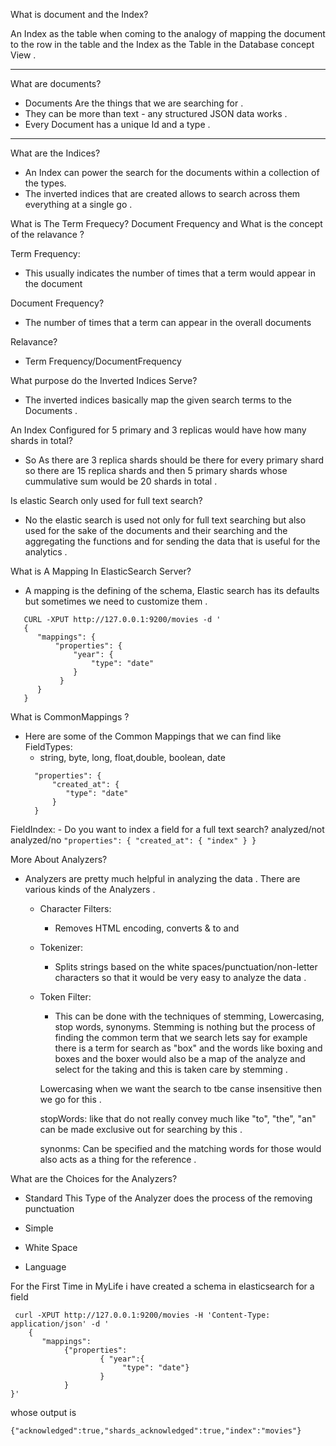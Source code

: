What is document and the Index?


An Index as the table when coming to the analogy of mapping the document to the row in the table and the Index as the Table in the Database concept View .

-----------------   
What are documents?
- Documents Are the things that we are searching for .
- They can be more than text - any structured JSON data works .
- Every Document has a unique Id and a type .
----------------- 


What are the Indices?

- An Index can power the search for the documents within a collection of the types.
- The inverted indices that are created allows to search across them everything at a single go .


What is The Term Frequecy? Document Frequency and What is the concept of the relavance ?


Term Frequency: 
   - This usually indicates the number of times that a term would appear in the document 

Document Frequency?
   - The number of times that a term can appear in the overall documents 


Relavance?
  - Term Frequency/DocumentFrequency 


What purpose do the Inverted Indices Serve?
  - The inverted indices basically map the given search terms to the Documents .

An Index Configured for 5 primary and 3 replicas would have how many shards in total?
  - So As there are 3 replica shards should be there for every primary shard so there are 15 replica shards and then 5 primary shards whose cummulative sum would be 20 shards in total .


Is elastic Search only used for full text search?
  - No the elastic search is used not only for full text searching but also used for the sake of the documents and their searching and the aggregating the functions and for sending the data that is useful for the analytics .

What is A Mapping In ElasticSearch Server?
   - A mapping is the defining of the schema, Elastic search has its defaults but sometimes we need to customize them .

```
   CURL -XPUT http://127.0.0.1:9200/movies -d '
   {
      "mappings": {
          "properties": {
              "year": {
                  "type": "date"
              }
           }
      } 
   } 
```

What is CommonMappings ?
  - Here are some of the Common Mappings that we can find like 
  FieldTypes:
    - string, byte, long, float,double, boolean, date
    ```
      "properties": {
          "created_at": {
             "type": "date"
          }
      }
    ```
  FieldIndex:
    - Do you want to index a field for a full text search? analyzed/not analyzed/no 
    ```
      "properties": {
          "created_at": {
              "index"
          }
      }
    ```



More About Analyzers?
  - Analyzers are pretty much helpful in analyzing the data . There are various kinds of the Analyzers .
    - Character Filters:
        * Removes HTML encoding, converts & to and
    - Tokenizer:
        * Splits strings based on the white spaces/punctuation/non-letter characters so that it would be very easy to analyze the data .
    - Token Filter:
        * This can be done with the techniques of stemming, Lowercasing, stop words, synonyms.
        Stemming is nothing but the process of finding the common term that we search lets say for example there is a term for search as "box"
        and the words like boxing and boxes and the boxer would also be a map of the analyze and select for the taking and this is taken care by stemming .

        Lowercasing when we want the search to tbe canse insensitive then we go for this .
    
        stopWords: like that do not really convey much like "to", "the", "an" can be made exclusive out for searching by this .

        synonms: Can be specified and the matching words for those would also acts as a thing for the reference .


What are the Choices for the Analyzers?
  - Standard
     This Type of the Analyzer does the process of the removing punctuation  
  - Simple

  - White Space
  - Language


For the First Time in MyLife i have created a schema in elasticsearch for a field
```
 curl -XPUT http://127.0.0.1:9200/movies -H 'Content-Type: application/json' -d '
    {
       "mappings":
            {"properties":
                    { "year":{
                         "type": "date"}
                    }
            }
}'
```

whose output is 
```
{"acknowledged":true,"shards_acknowledged":true,"index":"movies"}

```



